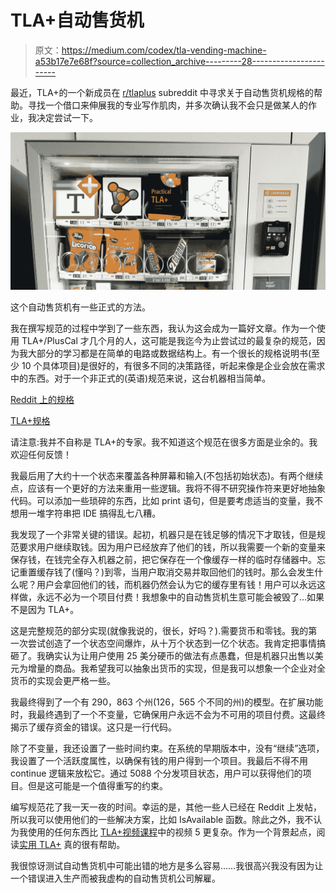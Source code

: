 # TLA+自动售货机

> 原文：<https://medium.com/codex/tla-vending-machine-a53b17e7e68f?source=collection_archive---------28----------------------->

最近，TLA+的一个新成员在 [r/tlaplus](https://www.reddit.com/r/tlaplus/) subreddit 中寻求关于自动售货机规格的帮助。寻找一个借口来伸展我的专业写作肌肉，并多次确认我不会只是做某人的作业，我决定尝试一下。

![](img/aac3f79951508d1fdd2dcb90d138e42c.png)

这个自动售货机有一些正式的方法。

我在撰写规范的过程中学到了一些东西，我认为这会成为一篇好文章。作为一个使用 TLA+/PlusCal 才几个月的人，这可能是我迄今为止尝试过的最复杂的规范，因为我大部分的学习都是在简单的电路或数据结构上。有一个很长的规格说明书(至少 10 个具体项目)是很好的，有很多不同的决策路径，听起来像是企业会放在需求中的东西。对于一个非正式的(英语)规范来说，这台机器相当简单。

[Reddit 上的规格](https://www.reddit.com/r/tlaplus/comments/v91f4k/specifications_for_vending_machine_and_a_traffic/ibvs3m8/?utm_source=reddit&utm_medium=web2x&context=3)

[TLA+规格](https://gist.github.com/thesammiller/36c4dd2694b5e80fc7acb3afb0bec96e)

请注意:我并不自称是 TLA+的专家。我不知道这个规范在很多方面是业余的。我欢迎任何反馈！

我最后用了大约十一个状态来覆盖各种屏幕和输入(不包括初始状态)。有两个继续点，应该有一个更好的方法来重用一些逻辑。我将不得不研究操作符来更好地抽象代码。可以添加一些琐碎的东西，比如 print 语句，但是要考虑适当的变量，我不想用一堆字符串把 IDE 搞得乱七八糟。

我发现了一个非常关键的错误。起初，机器只是在钱足够的情况下才取钱，但是规范要求用户继续取钱。因为用户已经放弃了他们的钱，所以我需要一个新的变量来保存钱，在钱完全存入机器之前，把它保存在一个像缓存一样的临时存储器中。忘记重置缓存钱了(懂吗？)到零，当用户取消交易并取回他们的钱时。那么会发生什么呢？用户会拿回他们的钱，而机器仍然会认为它的缓存里有钱！用户可以永远这样做，永远不必为一个项目付费！我想象中的自动售货机生意可能会被毁了…如果不是因为 TLA+。

这是完整规范的部分实现(就像我说的，很长，好吗？).需要货币和零钱。我的第一次尝试创造了一个状态空间爆炸，从十万个状态到一亿个状态。我肯定把事情搞砸了。我确实认为让用户使用 25 美分硬币的做法有点愚蠢，但是机器只出售以美元为增量的商品。我希望我可以抽象出货币的实现，但是我可以想象一个企业对全货币的实现会更严格一些。

我最终得到了一个有 290，863 个州(126，565 个不同的州)的模型。在扩展功能时，我最终遇到了一个不变量，它确保用户永远不会为不可用的项目付费。这最终揭示了缓存资金的错误。这只是一行代码。

除了不变量，我还设置了一些时间约束。在系统的早期版本中，没有“继续”选项，我设置了一个活跃度属性，以确保有钱的用户得到一个项目。我最后不得不用 continue 逻辑来放松它。通过 5088 个分发项目状态，用户可以获得他们的项目。但是这可能是一个值得重写的约束。

编写规范花了我一天一夜的时间。幸运的是，其他一些人已经在 Reddit 上发帖，所以我可以使用他们的一些解决方案，比如 IsAvailable 函数。除此之外，我不认为我使用的任何东西比 [TLA+视频课程](https://lamport.azurewebsites.net/video/videos.html)中的视频 5 更复杂。作为一个背景起点，阅读[实用 TLA+](https://www.amazon.com/Practical-TLA-Planning-Driven-Development/dp/1484238281) 真的很有帮助。

我很惊讶测试自动售货机中可能出错的地方是多么容易……我很高兴我没有因为让一个错误进入生产而被我虚构的自动售货机公司解雇。